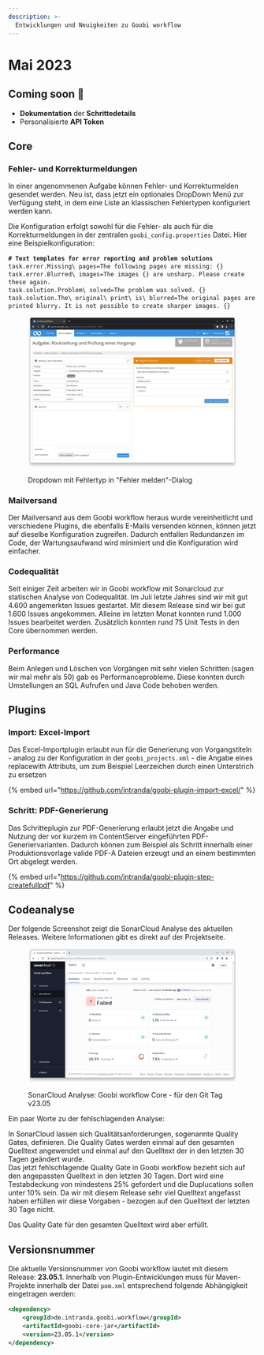 ```yaml
---
description: >-
  Entwicklungen und Neuigkeiten zu Goobi workflow
---
```


# Mai 2023

## Coming soon :rocket:

* **Dokumentation** der **Schrittedetails**
* Personalisierte **API Token**

## Core

### Fehler- und Korrekturmeldungen

In einer angenommenen Aufgabe können Fehler- und Korrekturmelden gesendet werden. Neu ist, dass jetzt ein optionales DropDown Menü zur Verfügung steht, in dem eine Liste an klassischen Fehlertypen konfiguriert werden kann.

Die Konfiguration erfolgt sowohl für die Fehler- als auch für die Korrekturmeldungen in der zentralen `goobi_config.properties` Datei. Hier eine Beispielkonfiguration:

<pre class="language-properties"><code class="lang-properties"><strong># Text templates for error reporting and problem solutions
</strong>task.error.Missing\ pages=The following pages are missing: {}
task.error.Blurred\ images=The images {} are unsharp. Please create these again.
task.solution.Problem\ solved=The problem was solved. {}
task.solution.The\ original\ print\ is\ blurred=The original pages are printed blurry. It is not possible to create sharper images. {}
</code></pre>

<figure><img src="23.05_DE_report-types.png" alt=""><figcaption><p>Dropdown mit Fehlertyp in "Fehler melden"-Dialog</p></figcaption></figure>

### Mailversand

Der Mailversand aus dem Goobi workflow heraus wurde vereinheitlicht und verschiedene Plugins, die ebenfalls E-Mails versenden können, können jetzt auf dieselbe Konfiguration zugreifen. Dadurch entfallen Redundanzen im Code, der Wartungsaufwand wird minimiert und die Konfiguration wird einfacher.

### Codequalität

Seit einiger Zeit arbeiten wir in Goobi workflow mit Sonarcloud zur statischen Analyse von Codequalität. Im Juli letzte Jahres sind wir mit gut 4.600 angemerkten Issues gestartet. Mit diesem Release sind wir bei gut 1.600 Issues angekommen. Alleine im letzten Monat konnten rund 1.000 Issues bearbeitet werden. Zusätzlich konnten rund 75 Unit Tests in den Core übernommen werden.

### Performance

Beim Anlegen und Löschen von Vorgängen mit sehr vielen Schritten (sagen wir mal mehr als 50) gab es Performanceprobleme. Diese konnten durch Umstellungen an SQL Aufrufen und Java Code behoben werden.

## Plugins

### Import: Excel-Import

Das Excel-Importplugin erlaubt nun für die Generierung von Vorgangstiteln - analog zu der Konfiguration in der `goobi_projects.xml` - die Angabe eines replacewith Attributs, um zum Beispiel Leerzeichen durch einen Unterstrich zu ersetzen

{% embed url="https://github.com/intranda/goobi-plugin-import-excel/" %}

### Schritt: PDF-Generierung

Das Schritteplugin zur PDF-Generierung erlaubt jetzt die Angabe und Nutzung der vor kurzem im ContentServer eingeführten PDF-Generiervarianten. Dadurch können zum Beispiel als Schritt innerhalb einer Produktionsvorlage valide PDF-A Dateien erzeugt und an einem bestimmten Ort abgelegt werden.

{% embed url="https://github.com/intranda/goobi-plugin-step-createfullpdf" %}

## Codeanalyse

Der folgende Screenshot zeigt die SonarCloud Analyse des aktuellen Releases. Weitere Informationen gibt es direkt auf der Projektseite.

<figure><img src="23.05_sonar-workflow.png" alt=""><figcaption><p>SonarCloud Analyse: Goobi workflow Core - für den Git Tag v23.05</p></figcaption></figure>

Ein paar Worte zu der fehlschlagenden Analyse:

In SonarCloud lassen sich Qualitätsanforderungen, sogenannte Quality Gates, definieren. Die Quality Gates werden einmal auf den gesamten Quelltext angewendet und einmal auf den Quelltext der in den letzten 30 Tagen geändert wurde. \
Das jetzt fehlschlagende Quality Gate in Goobi workflow bezieht sich auf den angepassten Quelltext in den letzten 30 Tagen. Dort wird eine Testabdeckung von mindestens 25% gefordert und die Duplucations sollen unter 10% sein. Da wir mit diesem Release sehr viel Quelltext angefasst haben erfüllen wir diese Vorgaben - bezogen auf den Quelltext der letzten 30 Tage nicht.

Das Quality Gate für den gesamten Quelltext wird aber erfüllt.

## Versionsnummer

Die aktuelle Versionsnummer von Goobi workflow lautet mit diesem Release: **23.05.1**. Innerhalb von Plugin-Entwicklungen muss für Maven-Projekte innerhalb der Datei `pom.xml` entsprechend folgende Abhängigkeit eingetragen werden:

```xml
<dependency>
    <groupId>de.intranda.goobi.workflow</groupId>
    <artifactId>goobi-core-jar</artifactId>
    <version>23.05.1</version>
</dependency>
```
